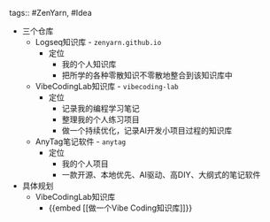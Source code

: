 tags:: #ZenYarn, #Idea

- 三个仓库
	- Logseq知识库 - `zenyarn.github.io`
		- 定位
			- 我的个人知识库
			- 把所学的各种零散知识不零散地整合到该知识库中
	- VibeCodingLab知识库 - `vibecoding-lab`
		- 定位
			- 记录我的编程学习笔记
			- 整理我的个人练习项目
			- 做一个持续优化，记录AI开发小项目过程的知识库
	- AnyTag笔记软件 - `anytag`
		- 定位
			- 我的个人项目
			- 一款开源、本地优先、AI驱动、高DIY、大纲式的笔记软件
- 具体规划
	- VibeCodingLab知识库
		- {{embed [[做一个Vibe Coding知识库]]}}